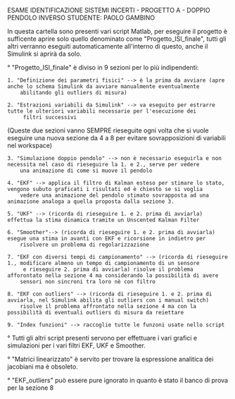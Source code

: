 ESAME IDENTIFICAZIONE SISTEMI INCERTI - PROGETTO A - DOPPIO PENDOLO INVERSO
STUDENTE: PAOLO GAMBINO 

In questa cartella sono presenti vari script Matlab, per eseguire il progetto è sufficente aprire solo quello denominato come
"Progetto_ISI_finale", tutti gli altri verranno eseguiti automaticamente all'interno di questo, anche il Simulink si aprirà da solo.

° "Progetto_ISI_finale" è diviso in 9 sezioni per lo più indipendenti:

	1. "Definizione dei parametri fisici" --> è la prima da avviare (apre anche lo schema Simulink da avviare manualmente eventualmente 
		abilitando gli outliers di misura) 

	2. "Estrazioni variabili da Simulink" --> va eseguito per estrarre tutte le ulteriori variabili necessarie per l'esecuzione dei
		 filtri successivi

(Queste due sezioni vanno SEMPRE rieseguite ogni volta che si vuole eseguire una nuova sezione da 4 a 8 per evitare sovrapposizioni
 di variabili nel workspace)

	3. "Simulazione doppio pendolo" --> non è necessario eseguirla e non necessita nel caso di rieseguire la 1. e 2., serve per vedere 
		una animazione di come si muove il pendolo

	4. "EKF" --> applica il filtro di Kalman esteso per stimare lo stato, vengono subuto graficati i risultati ed è chiesto se si voglia
		vedere una animazione del pendolo stimato sovrapposta ad una animazione analoga a quella proposta dalla sezione 3.

	5. "UKF" --> (ricorda di rieseguire 1. e 2. prima di avviarla) effettua la stima dinamica tramite un Unscented Kalman Filter

	6. "Smoother"--> (ricorda di rieseguire 1. e 2. prima di avviarla) esegue una stima in avanti con EKF e ricorsione in indietro per 
		risolvere un problema di regolarizzazione

	7. "EKF con diversi tempi di campionamento" --> (ricorda di rieseguire 1., modificare almeno un tempo di campionamento di un sensore
		 e rieseguire 2. prima di avviarla) risolve il problema afforontato nella sezione 4 ma considerando la possibilità di avere 
		sensori non sincroni tra loro nè con filtro

	8. "EKF con outliers" --> (ricorda di rieseguire 1. e 2. prima di avviarla, nel Simulink abilita gli outliers con i manual switch)
		risolve il problema affrontato nella sezione 4 ma con la possibilità di eventuali outliers di misura da reiettare

	9. "Index funzioni" --> raccoglie tutte le funzoni usate nello script

° Tutti gli altri script presenti servono per effettuare i vari grafici e simulazioni per i vari filtri EKF, UKF e Smoother. 

° "Matrici linearizzato" è servito per trovare la espressione analitica dei jacobiani ma è obsoleto.

° "EKF_outliers" può essere pure ignorato in quanto è stato il banco di prova per la sezione 8
